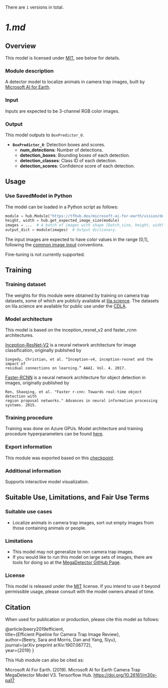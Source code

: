 There are `1` versions in total.

# _1.md_
## Overview

This model is licensed under
[MIT](https://github.com/Microsoft/dotnet/blob/master/LICENSE), see below for
details.

### Module description

A detector model to localize animals in camera trap images, built by
 [Microsoft AI for Earth](https://www.microsoft.com/en-us/ai/ai-for-earth).

### Input

Inputs are expected to be 3-channel RGB color images.

### Output

This model outputs to `BoxPredictor_0`.

*   **`BoxPredictor_0`**: Detection boxes and scores.
    *    **num_detections**: Number of detections.
    *    **detection_boxes**: Bounding boxes of each detection.
    *    **detection_classes**: Class ID of each detection.
    *    **detection_scores**: Confidence score of each detection.

## Usage

### Use SavedModel in Python

The model can be loaded in a Python script as follows:

```python
module = hub.Module("https://tfhub.dev/microsoft-ai-for-earth/vision/detector/megadetector_V3/1")
height, width = hub.get_expected_image_size(module)
images = ...  # A batch of images with shape [batch_size, height, width, 3].
output_dict = module(images)  # Output dictionary.
```

The input images are expected to have color values in the range [0,1], following
 the
 [common image input](https://www.tensorflow.org/hub/common_signatures/images#input)
 conventions. 

Fine-tuning is not currently supported.


## Training

### Training dataset

The weights for this module were obtained by training on camera trap datasets,
 some of which are publicly available at [lila.science](http://lila.science/).
 The datasets on lila.science are available for public use under the
 [CDLA](https://cdla.io/permissive-1-0/).

### Model architecture

This model is based on the inception\_resnet\_v2 and faster\_rcnn architectures.

[Inception-ResNet-V2](https://github.com/tensorflow/models/blob/master/research/slim/nets/inception_resnet_v2.py)
 is a neural network architecture for image classification, originally published
 by

    Szegedy, Christian, et al. “Inception-v4, inception-resnet and the impact of
    residual connections on learning.” AAAI. Vol. 4. 2017.

[Faster-RCNN](https://github.com/tensorflow/models/blob/master/research/object_detection/meta_architectures/faster_rcnn_meta_arch.py)
 is a neural network architecture for object detection in images, originally
 published by

    Ren, Shaoqing, et al. "Faster r-cnn: Towards real-time object detection with
    region proposal networks." Advances in neural information processing
    systems. 2015.

### Training procedure

Training was done on Azure GPUs. Model architecture and training procedure
 hyperparameters can be found
 [here](https://lilablobssc.blob.core.windows.net/models/camera_traps/megadetector/megadetector_v3.config).


### Export information
This module was exported based on this
 [checkpoint](https://lilablobssc.blob.core.windows.net/models/camera_traps/megadetector/saved_model_normalized_megadetector_v3_tf19.tar.gz).

### Additional information
Supports interactive model visualization.

## Suitable Use, Limitations, and Fair Use Terms

### Suitable use cases

*   Localize animals in camera trap images, sort out empty images from those
    containing animals or people.

### Limitations

*   This model may not generalize to non camera trap images.
*   If you would like to run this model on large sets of images,
    there are tools for doing so at the [MegaDetector GitHub Page](https://github.com/microsoft/CameraTraps/blob/master/megadetector.md).


### License

This model is released under the
 [MIT](https://github.com/Microsoft/dotnet/blob/master/LICENSE) license. If
 you intend to use it beyond permissible usage, please consult with the model
 owners ahead of time.

## Citation

When used for publication or production, please cite this model as follows:

@article{beery2019efficient, \
 title={Efficient Pipeline for Camera Trap Image Review}, \
 author={Beery, Sara and Morris, Dan and Yang, Siyu}, \
 journal={arXiv preprint arXiv:1907.06772}, \
 year={2019}
}

This Hub module can also be cited as:

Microsoft AI For Earth. (2019). Microsoft AI for Earth Camera Trap MegaDetector
Model V3. Tensorflow Hub. https://doi.org/10.26161/m30x-pa17
